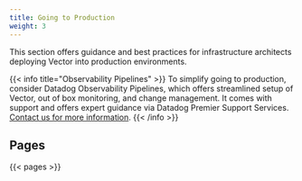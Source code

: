 ```yaml
---
title: Going to Production
weight: 3
---
```


This section offers guidance and best practices for infrastructure architects deploying Vector into production environments.

{{< info title="Observability Pipelines" >}}
To simplify going to production, consider Datadog Observability Pipelines, which offers streamlined setup of Vector, out of box monitoring, and change management. It comes with support and offers expert guidance via Datadog Premier Support Services. [Contact us for more information](https://www.datadoghq.com/about/contact/).
{{< /info >}}

## Pages

{{< pages >}}
